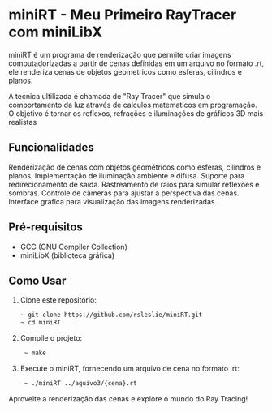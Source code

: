 # miniRT - Meu Primeiro RayTracer com miniLibX

miniRT é um programa de renderização que permite criar imagens computadorizadas a partir de cenas definidas em um arquivo no formato .rt, ele renderiza cenas de objetos geometricos como esferas, cilindros e planos. 

A tecnica ultilizada é chamada de "Ray Tracer" que simula o comportamento da luz através de calculos matematicos em programação. O objetivo é tornar os reflexos, refrações e iluminações de gráficos 3D mais realistas

## Funcionalidades

Renderização de cenas com objetos geométricos como esferas, cilindros e planos.
Implementação de iluminação ambiente e difusa.
Suporte para redirecionamento de saída.
Rastreamento de raios para simular reflexões e sombras.
Controle de câmeras para ajustar a perspectiva das cenas.
Interface gráfica para visualização das imagens renderizadas.

## Pré-requisitos

- GCC (GNU Compiler Collection)
- miniLibX (biblioteca gráfica)

## Como Usar

1. Clone este repositório:

   ```bash
   ~ git clone https://github.com/rsleslie/miniRT.git
   ~ cd miniRT

2. Compile o projeto:

   ```bash
    ~ make

3. Execute o miniRT, fornecendo um arquivo de cena no formato .rt:

   ```bash
    ~ ./miniRT ../aquivo3/{cena}.rt

Aproveite a renderização das cenas e explore o mundo do Ray Tracing!
